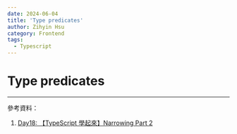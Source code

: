 ```yaml
---
date: 2024-06-04
title: 'Type predicates'
author: Zihyin Hsu
category: Frontend
tags:
  - Typescript
---
```


# Type predicates

---

參考資料：

1. [Day18: 【TypeScript 學起來】Narrowing Part 2](https://ithelp.ithome.com.tw/m/articles/10277022)
